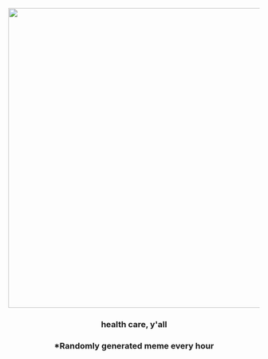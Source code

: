<p align="center">
        <img src="https://i.imgur.com/0DBQVks.gif" width="600" height="600">
        </p>
        <h3 align="center">health care, y'all</h3>
        <h3 align="center">*Randomly generated meme every hour</h3>
    